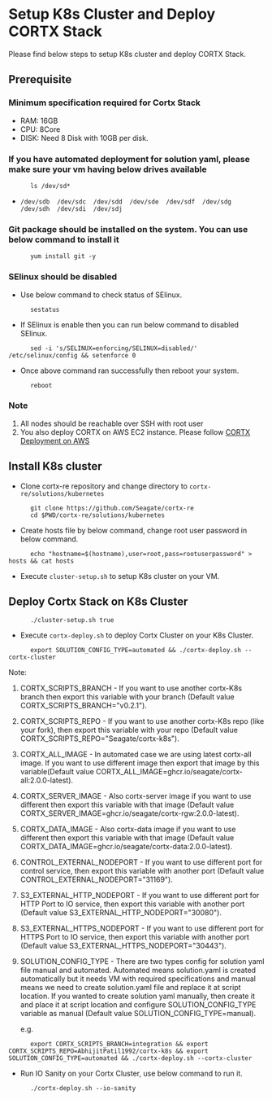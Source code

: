 # Setup K8s Cluster and Deploy CORTX Stack

   Please find below steps to setup K8s cluster and deploy CORTX Stack.

## Prerequisite 
### Minimum specification required for Cortx Stack
   - RAM: 16GB
   - CPU: 8Core
   - DISK: Need 8 Disk with 10GB per disk.

### If you have automated deployment for solution yaml, please make sure your vm having below drives available
```
      ls /dev/sd*
```
   - `/dev/sdb  /dev/sdc  /dev/sdd  /dev/sde  /dev/sdf  /dev/sdg  /dev/sdh  /dev/sdi  /dev/sdj`

### Git package should be installed on the system. You can use below command to install it

```
      yum install git -y
```
### SElinux should be disabled
   - Use below command to check status of SElinux.
```
      sestatus
```
   - If SElinux is enable then you can run below command to disabled SElinux.

```
      sed -i 's/SELINUX=enforcing/SELINUX=disabled/' /etc/selinux/config && setenforce 0
```

   - Once above command ran successfully then reboot your system.

```
      reboot
```   
### Note
 1. All nodes should be reachable over SSH with root user
 2. You also deploy CORTX on AWS EC2 instance. Please follow [CORTX Deployment on AWS](https://github.com/Seagate/cortx-re/blob/main/solutions/community-deploy/cloud/AWS/README.md)

## Install K8s cluster

   - Clone cortx-re repository and change directory to `cortx-re/solutions/kubernetes`
```
      git clone https://github.com/Seagate/cortx-re 
      cd $PWD/cortx-re/solutions/kubernetes
```
   - Create hosts file by below command, change root user password in below command.
```
      echo "hostname=$(hostname),user=root,pass=rootuserpassword" > hosts && cat hosts
```
   - Execute `cluster-setup.sh` to setup K8s cluster on your VM.

## Deploy Cortx Stack on K8s Cluster

```
      ./cluster-setup.sh true
```
   - Execute `cortx-deploy.sh` to deploy Cortx Cluster on your K8s Cluster.
```
      export SOLUTION_CONFIG_TYPE=automated && ./cortx-deploy.sh --cortx-cluster
```

   Note:
   1. CORTX_SCRIPTS_BRANCH - If you want to use another cortx-K8s branch then export this variable with your branch (Default value CORTX_SCRIPTS_BRANCH="v0.2.1").
   2. CORTX_SCRIPTS_REPO - If you want to use another cortx-K8s repo (like your fork), then export this variable with your repo (Default value CORTX_SCRIPTS_REPO="Seagate/cortx-k8s").
   3. CORTX_ALL_IMAGE - In automated case we are using latest cortx-all image. If you want to use different image then export that image by this variable(Default value CORTX_ALL_IMAGE=ghcr.io/seagate/cortx-all:2.0.0-latest).
   4. CORTX_SERVER_IMAGE - Also cortx-server image if you want to use different then export this variable with that image (Default value CORTX_SERVER_IMAGE=ghcr.io/seagate/cortx-rgw:2.0.0-latest).
   5. CORTX_DATA_IMAGE - Also cortx-data image if you want to use different then export this variable with that image (Default value CORTX_DATA_IMAGE=ghcr.io/seagate/cortx-data:2.0.0-latest).
   6. CONTROL_EXTERNAL_NODEPORT - If you want to use different port for control service, then export this variable with another port (Default value CONTROL_EXTERNAL_NODEPORT="31169").
   7. S3_EXTERNAL_HTTP_NODEPORT - If you want to use different port for HTTP Port to IO service, then export this variable with another port (Default value S3_EXTERNAL_HTTP_NODEPORT="30080").
   8. S3_EXTERNAL_HTTPS_NODEPORT - If you want to use different port for HTTPS Port to IO service, then export this variable with another port (Default value S3_EXTERNAL_HTTPS_NODEPORT="30443").
   9. SOLUTION_CONFIG_TYPE - There are two types config for solution yaml file manual and automated. Automated means solution.yaml is created automatically but it needs VM with required specifications and manual means we need to create solution.yaml file and replace it at script location. If you wanted to create solution yaml manually, then create it and place it at script location and configure SOLUTION_CONFIG_TYPE variable as manual (Default value SOLUTION_CONFIG_TYPE=manual).

      e.g.
```
      export CORTX_SCRIPTS_BRANCH=integration && export CORTX_SCRIPTS_REPO=AbhijitPatil1992/cortx-k8s && export SOLUTION_CONFIG_TYPE=automated && ./cortx-deploy.sh --cortx-cluster
```

   - Run IO Sanity on your Cortx Cluster, use below command to run it.
```
      ./cortx-deploy.sh --io-sanity
```
